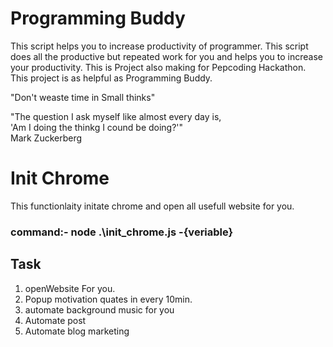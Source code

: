 # Programming Buddy

This script helps you to increase productivity of programmer. This script does all the productive but repeated work for you and helps you to increase your productivity. This is Project also making for Pepcoding Hackathon. This project is as helpful as Programming Buddy.

"Don't weaste time in Small thinks"

"The question I ask myself like almost every day is,
<br>
'Am I doing the thinkg  I cound be doing?'"
<br>
                                      Mark Zuckerberg
                                      
# Init Chrome
  This functionlaity initate chrome and open all usefull website for you.
 ### command:- node .\init_chrome.js -{veriable}
 
 
  
                                      
## Task
1. openWebsite For you.
2. Popup motivation quates in every 10min.
3. automate background music for you
4. Automate post
5. Automate blog marketing
